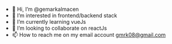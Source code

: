 <!-- ### Hi there 👋 -->

- 👋 Hi, I’m @gemarkalmacen
- 👀 I’m interested in frontend/backend stack
- 🌱 I’m currently learning vueJs
- 💞️ I’m looking to collaborate on reactJs
- 📫 How to reach me on my email account gmrk08@gmail.com

<!--
**gemarkalmacen/gemarkalmacen** is a ✨ _special_ ✨ repository because its `README.md` (this file) appears on your GitHub profile.

Here are some ideas to get you started:

- 🔭 I’m currently working on ...
- 🌱 I’m currently learning ...
- 👯 I’m looking to collaborate on ...
- 🤔 I’m looking for help with ...
- 💬 Ask me about ...
- 📫 How to reach me: ...
- 😄 Pronouns: ...
- ⚡ Fun fact: ...
-->
